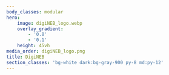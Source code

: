 ```yaml
---
body_classes: modular
hero:
    image: digiNEB_logo.webp
    overlay_gradient:
        - '0.8'
        - '0.1'
    height: 45vh
media_order: digiNEB_logo.png
title: DigiNEB
section_classes: 'bg-white dark:bg-gray-900 py-8 md:py-12'
---
```


